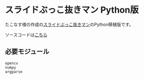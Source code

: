 # スライドぶっこ抜きマン Python版
たこなす様の作成の[スライドぶっこ抜きマン](https://github.com/takonasu/SlideBukkonuki)のPython移植版です。

ソースコードは[こちら](https://github.com/takpika/SlideBukkonuki-alt/Python/SlideBukkonuki.py)

## 必要モジュール
```
opencv
numpy
argparse
```

